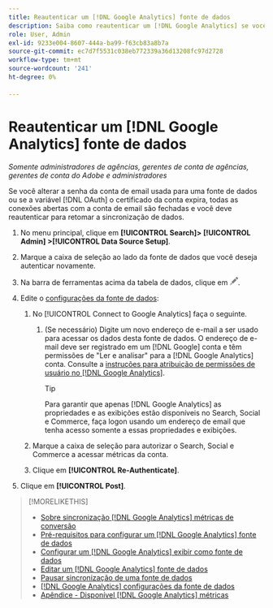 ```yaml
---
title: Reautenticar um [!DNL Google Analytics] fonte de dados
description: Saiba como reautenticar um [!DNL Google Analytics] se você alterar a senha associada ou se o certificado expirar.
role: User, Admin
exl-id: 9233e004-8607-444a-ba99-f63cb83a8b7a
source-git-commit: ec7d7f5531c038eb772339a36d13208fc97d2728
workflow-type: tm+mt
source-wordcount: '241'
ht-degree: 0%

---
```


# Reautenticar um [!DNL Google Analytics] fonte de dados

*Somente administradores de agências, gerentes de conta de agências, gerentes de conta do Adobe e administradores*

Se você alterar a senha da conta de email usada para uma fonte de dados ou se a variável [!DNL OAuth] o certificado da conta expira, todas as conexões abertas com a conta de email são fechadas e você deve reautenticar para retomar a sincronização de dados.

1. No menu principal, clique em **[!UICONTROL Search]> [!UICONTROL Admin] >[!UICONTROL Data Source Setup]**.

1. Marque a caixa de seleção ao lado da fonte de dados que você deseja autenticar novamente.

1. Na barra de ferramentas acima da tabela de dados, clique em ![Editar](/help/search-social-commerce/assets/edit.png "Editar").

1. Edite o [configurações da fonte de dados](data-source-settings.md):

   1. No [!UICONTROL Connect to Google Analytics] faça o seguinte.

      1. (Se necessário) Digite um novo endereço de e-mail a ser usado para acessar os dados desta fonte de dados. O endereço de e-mail deve ser registrado em um [!DNL Google] conta e têm permissões de &quot;Ler e analisar&quot; para a [!DNL Google Analytics] conta. Consulte a [instruções para atribuição de permissões de usuário no [!DNL Google Analytics]](https://support.google.com/analytics/answer/9305587).

         >[!TIP]
         >
         >Para garantir que apenas [!DNL Google Analytics] as propriedades e as exibições estão disponíveis no Search, Social e Commerce, faça logon usando um endereço de email que tenha acesso somente a essas propriedades e exibições.

   1. Marque a caixa de seleção para autorizar o Search, Social e Commerce a acessar métricas da conta.

   1. Clique em **[!UICONTROL Re-Authenticate]**.

1. Clique em **[!UICONTROL Post]**.

>[!MORELIKETHIS]
>
>* [Sobre sincronização [!DNL Google Analytics] métricas de conversão](data-source-about.md)
>* [Pré-requisitos para configurar um [!DNL Google Analytics] fonte de dados](data-source-prerequisites.md)
>* [Configurar um [!DNL Google Analytics] exibir como fonte de dados](data-source-configure.md)
>* [Editar um [!DNL Google Analytics] fonte de dados](data-source-edit.md)
>* [Pausar sincronização de uma fonte de dados](data-source-pause.md)
>* [[!DNL Google Analytics] configurações da fonte de dados](data-source-settings.md)
>* [Apêndice - Disponível [!DNL Google Analytics] métricas](data-source-ga-metrics.md)
